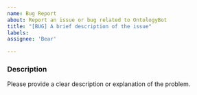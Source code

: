 ```yaml
---
name: Bug Report
about: Report an issue or bug related to OntologyBot
title: "[BUG] A brief description of the issue"
labels: 
assignee: 'Bear'

---
```


### Description

Please provide a clear description or explanation of the problem.










